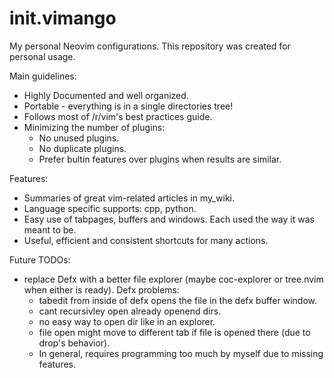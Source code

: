# init.vimango

My personal Neovim configurations.
This repository was created for personal usage.

Main guidelines:
  - Highly Documented and well organized.
  - Portable - everything is in a single directories tree!
  - Follows most of /r/vim's best practices guide.
  - Minimizing the number of plugins:
    - No unused plugins.
    - No duplicate plugins.
    - Prefer bultin features over plugins when results are similar.

Features:
  - Summaries of great vim-related articles in my_wiki.
  - Language specific supports: cpp, python.
  - Easy use of tabpages, buffers and windows. Each used the way it was meant to be.
  - Useful, efficient and consistent shortcuts for many actions.

Future TODOs:
  - replace Defx with a better file explorer (maybe coc-explorer or tree.nvim when either is ready).
    Defx problems:
      - tabedit from inside of defx opens the file in the defx buffer window.
      - cant recursivley open already openend dirs.
      - no easy way to open dir like in an explorer.
      - file open might move to different tab if file is opened there (due to drop's behavior).
      - In general, requires programming too much by myself due to missing features.

